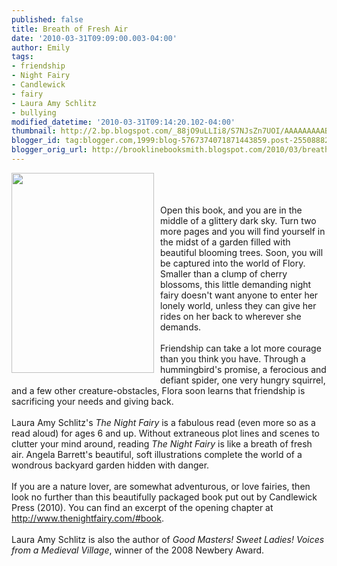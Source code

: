 ```yaml
---
published: false
title: Breath of Fresh Air
date: '2010-03-31T09:09:00.003-04:00'
author: Emily
tags:
- friendship
- Night Fairy
- Candlewick
- fairy
- Laura Amy Schlitz
- bullying
modified_datetime: '2010-03-31T09:14:20.102-04:00'
thumbnail: http://2.bp.blogspot.com/_88jO9uLLIi8/S7NJsZn7UOI/AAAAAAAAABM/0OgW8OSF6Nw/s72-c/night+fairy.jpg
blogger_id: tag:blogger.com,1999:blog-5767374071871443859.post-2550888273917543593
blogger_orig_url: http://brooklinebooksmith.blogspot.com/2010/03/breath-of-fresh-air.html
---
```


<a onblur="try {parent.deselectBloggerImageGracefully();} catch(e) {}" href="http://2.bp.blogspot.com/_88jO9uLLIi8/S7NJsZn7UOI/AAAAAAAAABM/0OgW8OSF6Nw/s1600/night+fairy.jpg"><img style="margin: 0pt 10px 10px 0pt; float: left; cursor: pointer; width: 228px; height: 320px;" src="http://2.bp.blogspot.com/_88jO9uLLIi8/S7NJsZn7UOI/AAAAAAAAABM/0OgW8OSF6Nw/s320/night+fairy.jpg" alt="" id="BLOGGER_PHOTO_ID_5454784600817225954" border="0" /></a><br /><br /><br />Open this book, and you are in the middle of a glittery dark sky.  Turn two more pages and you will find yourself in the midst of a garden filled with beautiful blooming trees.  Soon, you will be captured into the world of Flory.  Smaller than a clump of cherry blossoms, this little demanding night fairy doesn't want anyone to enter her lonely world, unless they can give her rides on her back to wherever she demands. <br /><br />Friendship can take a lot more courage than you think you have.  Through a hummingbird's promise, a ferocious and defiant spider, one very hungry squirrel, and a few other creature-obstacles, Flora soon learns that friendship is sacrificing your needs and giving back.<br /><br />Laura Amy Schlitz's <span style="font-style: italic;">The Night Fairy</span> is a fabulous read (even more so as a read aloud) for ages 6 and up.  Without extraneous plot lines and scenes to clutter your mind around, reading<span style="font-style: italic;"> The Night Fairy</span> is like a breath of fresh air. Angela Barrett's beautiful, soft illustrations complete the world of a wondrous backyard garden hidden with danger.<br /><br />If you are a nature lover, are somewhat adventurous, or love fairies, then look no further than this beautifully packaged book put out by Candlewick Press (2010).  You can find an excerpt of the opening chapter at http://www.thenightfairy.com/#book. <br /><br />Laura Amy Schlitz is also the author of <span style="font-style: italic;">Good Masters! Sweet Ladies! Voices from a Medieval Village</span>, winner of the 2008 Newbery Award.